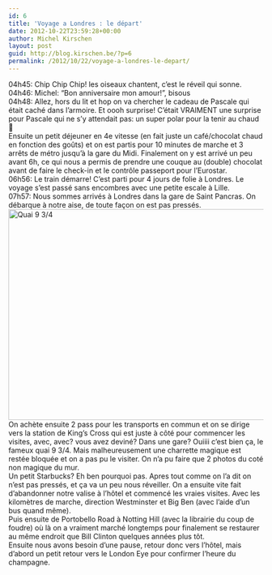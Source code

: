 ```yaml
---
id: 6
title: 'Voyage a Londres : le départ'
date: 2012-10-22T23:59:28+00:00
author: Michel Kirschen
layout: post
guid: http://blog.kirschen.be/?p=6
permalink: /2012/10/22/voyage-a-londres-le-depart/
---
```

<div>
  04h45: Chip Chip Chip! les oiseaux chantent, c&#8217;est le réveil qui sonne.
</div>

<div>
  04h46: Michel: &#8220;Bon anniversaire mon amour!&#8221;, bisous
</div>

<div>
  04h48: Allez, hors du lit et hop on va chercher le cadeau de Pascale qui était caché dans l&#8217;armoire. Et oooh surprise! C&#8217;était VRAIMENT une surprise pour Pascale qui ne s&#8217;y attendait pas: un super polar pour la tenir au chaud 🙂
</div>

<div>
  <!--more-->
</div>

<div>
  Ensuite un petit déjeuner en 4e vitesse (en fait juste un café/chocolat chaud en fonction des goûts) et on est partis pour 10 minutes de marche et 3 arrêts de métro jusqu&#8217;à la gare du Midi. Finalement on y est arrivé un peu avant 6h, ce qui nous a permis de prendre une couque au (double) chocolat avant de faire le check-in et le contrôle passeport pour l&#8217;Eurostar.
</div>

<div>
  <img title="Lire la suite…" alt="" src="https://i0.wp.com/mimich1984.wordpress.com/wp-includes/js/tinymce/plugins/wordpress/img/trans.gif?w=980" data-recalc-dims="1" />
</div>

<div>
  06h56: Le train démarre! C&#8217;est parti pour 4 jours de folie à Londres. Le voyage s&#8217;est passé sans encombres avec une petite escale à Lille.
</div>

<div>
  07h57: Nous sommes arrivés à Londres dans la gare de Saint Pancras. On débarque à notre aise, de toute façon on est pas pressés.
</div>

<div>
</div>

<div>
  <a href="https://i2.wp.com/blog.kirschen.be/wp-content/uploads/2012/10/DSCN7410.jpg"><img class="aligncenter size-large wp-image-16" alt="Quai 9 3/4" src="https://i1.wp.com/blog.kirschen.be/wp-content/uploads/2012/10/DSCN7410-1024x682.jpg?resize=625%2C416" width="625" height="416" srcset="https://i1.wp.com/www.kirschen.be/wp-content/uploads/2012/10/DSCN7410.jpg?resize=1024%2C682&ssl=1 1024w, https://i1.wp.com/www.kirschen.be/wp-content/uploads/2012/10/DSCN7410.jpg?resize=300%2C200&ssl=1 300w, https://i1.wp.com/www.kirschen.be/wp-content/uploads/2012/10/DSCN7410.jpg?resize=624%2C416&ssl=1 624w, https://i1.wp.com/www.kirschen.be/wp-content/uploads/2012/10/DSCN7410.jpg?w=1960&ssl=1 1960w, https://i1.wp.com/www.kirschen.be/wp-content/uploads/2012/10/DSCN7410.jpg?w=2940&ssl=1 2940w" sizes="(max-width: 625px) 100vw, 625px" data-recalc-dims="1" /></a>
</div>

<div>
</div>

<div>
  On achète ensuite 2 pass pour les transports en commun et on se dirige vers la station de King&#8217;s Cross qui est juste à côté pour commencer les visites, avec, avec? vous avez deviné? Dans une gare? Ouiiii c&#8217;est bien ça, le fameux quai 9 3/4. Mais malheureusement une charrette magique est restée bloquée et on a pas pu le visiter. On n&#8217;a pu faire que 2 photos du coté non magique du mur.
</div>

<div>
</div>

<div>
  Un petit Starbucks? Eh ben pourquoi pas. Apres tout comme on l&#8217;a dit on n&#8217;est pas pressés, et ça va un peu nous réveiller. On a ensuite vite fait d&#8217;abandonner notre valise à l&#8217;hôtel et commencé les vraies visites. Avec les kilomètres de marche, direction Westminster et Big Ben (avec l&#8217;aide d&#8217;un bus quand même).
</div>

<div>
  Puis ensuite de Portobello Road à Notting Hill (avec la librairie du coup de foudre) où là on a vraiment marché longtemps pour finalement se restaurer au même endroit que Bill Clinton quelques années plus tôt.
</div>

<div>
  Ensuite nous avons besoin d&#8217;une pause, retour donc vers l’hôtel, mais d&#8217;abord un petit retour vers le London Eye pour confirmer l&#8217;heure du champagne.
</div>

<div>
</div>

<div>
</div>

<div>
</div>